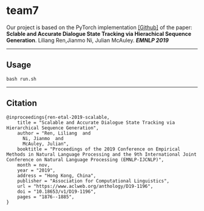 # team7

Our project is based on the PyTorch implementation [[Github]](https://github.com/renll/ComerNet) of the paper:
**Sclable and Accurate Dialogue State Tracking via Hierachical Sequence Generation**. Liliang Ren,Jianmo Ni, Julian McAuley. ***EMNLP 2019***

***************************************************************

## Usage
```
bash run.sh
```


*******************************************************************
## Citation
```
@inproceedings{ren-etal-2019-scalable,
    title = "Scalable and Accurate Dialogue State Tracking via Hierarchical Sequence Generation",
    author = "Ren, Liliang  and
      Ni, Jianmo  and
      McAuley, Julian",
    booktitle = "Proceedings of the 2019 Conference on Empirical Methods in Natural Language Processing and the 9th International Joint Conference on Natural Language Processing (EMNLP-IJCNLP)",
    month = nov,
    year = "2019",
    address = "Hong Kong, China",
    publisher = "Association for Computational Linguistics",
    url = "https://www.aclweb.org/anthology/D19-1196",
    doi = "10.18653/v1/D19-1196",
    pages = "1876--1885",
}
```